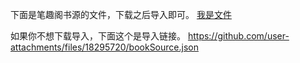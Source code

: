 下面是笔趣阁书源的文件，下载之后导入即可。
[我是文件](https://github.com/user-attachments/files/18295720/bookSource.json)

如果你不想下载导入，下面这个是导入链接。
https://github.com/user-attachments/files/18295720/bookSource.json
